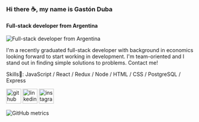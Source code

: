 ### Hi there ☕, my name is Gastón Duba 
#### Full-stack developer from Argentina 
![Full-stack developer from Argentina](https://justresults.co.nz/wp-content/uploads/2015/10/web-developer-banner.png)

I'm a recently graduated full-stack developer with background in economics looking forward to start working in development. I'm team-oriented and I stand out in finding simple solutions to problems.
Contact me! 

Skills💾: JavaScript / React / Redux / Node / HTML / CSS / PostgreSQL / Express



[<img src='https://cdn.jsdelivr.net/npm/simple-icons@3.0.1/icons/github.svg' alt='github' height='40'>](https://github.com/gastond90)  [<img src='https://cdn.jsdelivr.net/npm/simple-icons@3.0.1/icons/linkedin.svg' alt='linkedin' height='40'>](https://www.linkedin.com/in/gastonduba/)  [<img src='https://cdn.jsdelivr.net/npm/simple-icons@3.0.1/icons/instagram.svg' alt='instagram' height='40'>](https://www.instagram.com/tonduba/)  

![GitHub metrics](https://metrics.lecoq.io/gastond90) 
